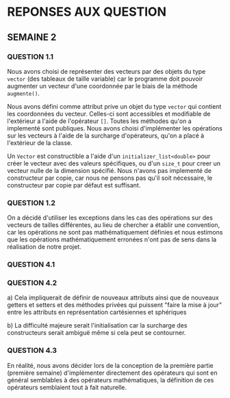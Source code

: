 # REPONSES AUX QUESTION

## SEMAINE 2

### QUESTION 1.1

Nous avons choisi de représenter des vecteurs par des objets 
du type `vector` (des tableaux de taille variable) car le 
programme doit pouvoir augmenter un vecteur d'une coordonnée 
par le biais de la méthode `augmente()`.

Nous avons défini comme attribut prive un objet du type `vector` 
qui contient les coordonnées du vecteur. Celles-ci sont accessibles 
et modifiable de l'extérieur a l'aide de l'opérateur `[]`. Toutes 
les méthodes qu'on a implementé sont publiques. Nous avons choisi 
d'implémenter les opérations sur les vecteurs à l'aide de la surcharge 
d'opérateurs, qu'on a placé à l'extérieur de la classe.

Un `Vector` est constructible a l'aide d'un `initializer_list<double>`
pour créer le vecteur avec des valeurs spécifiques, ou d'un
`size_t` pour creer un vecteur nulle de la dimension spécifié.
Nous n'avons pas implementé de constructeur par copie, car nous ne
pensons pas qu'il soit nécessaire, le constructeur par copie 
par défaut est suffisant.

### QUESTION 1.2

On a décidé d'utiliser les exceptions dans les cas des opérations sur 
des vecteurs de tailles différentes, au lieu de chercher a établir une 
convention, car les opérations ne sont pas mathématiquement définies et 
nous estimons que les opérations mathématiquement erronées n'ont pas de sens
dans la réalisation de notre projet.

### QUESTION 4.1




### QUESTION 4.2

a)  Cela impliquerait de définir de nouveaux attributs ainsi que de 
    nouveaux getters et setters et des méthodes privées qui puissent
    "faire la mise à jour" entre les attributs en représentation 
    cartésiennes et sphériques

b)  La difficulté majeure serait l'initialisation car la surcharge 
    des constructeurs serait ambiguë même si cela peut se contourner.


### QUESTION 4.3

En réalité, nous avons décider lors de la conception de la première partie
(première semaine) d'implémenter directement des opérateurs qui sont en 
général semblables à des opérateurs mathématiques, la définition de ces 
opérateurs semblaient tout à fait naturelle.















